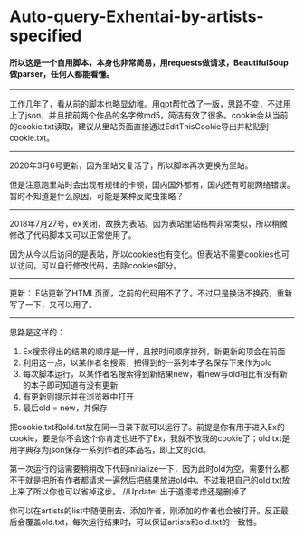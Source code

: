 # Auto-query-Exhentai-by-artists-specified
#### 所以这是一个自用脚本，本身也非常简易，用requests做请求，BeautifulSoup做parser，任何人都能看懂。

---
工作几年了，看从前的脚本也略显幼稚。用gpt帮忙改了一版，思路不变，不过用上了json，并且按前两个作品的名字做md5，简洁有效了很多。cookie会从当前的cookie.txt读取，建议从里站页面直接通过EditThisCookie导出并粘贴到cookie.txt。

---
2020年3月6号更新，因为里站又复活了，所以脚本再次更换为里站。

但是注意跑里站时会出现有规律的卡顿，国内国外都有，国内还有可能网络错误。暂时不知道是什么原因，可能是某种反爬虫策略？

---
2018年7月27号，ex关闭，故换为表站。因为表站里站结构非常类似，所以稍微修改了代码脚本又可以正常使用了。

因为从今以后访问的是表站，所以cookies也有变化。但表站不需要cookies也可以访问，可以自行修改代码，去除cookies部分。

---

更新：
E站更新了HTML页面，之前的代码用不了了。不过只是换汤不换药，重新写了一下，又可以用了。



---
思路是这样的：
1. Ex搜索得出的结果的顺序是一样，且按时间顺序排列，新更新的项会在前面
2. 利用这一点，以某作者名搜索，把得到的一系列本子名保存下来作为old
3. 每次脚本运行，以某作者名搜索得到新结果new，看new与old相比有没有新的本子即可知道有没有更新
4. 有更新则提示并在浏览器中打开
5. 最后old = new，并保存

把cookie.txt和old.txt放在同一目录下就可以运行了。前提是你有用于进入Ex的cookie，要是你不会这个你肯定也进不了Ex，我就不放我的cookie了；old.txt是用字典存为json保存一系列作者的本品名，即上文的old。

第一次运行的话需要稍稍改下代码initialize一下，因为此时old为空，需要什么都不干就是把所有作者都请求一遍然后把结果放进old中。不过我把自己的old.txt放上来了所以你也可以省掉这步。
//Update: 出于道德考虑还是删掉了

你可以在artists的list中随便删去、添加作者，刚添加的作者也会被打开。反正最后会覆盖old.txt，每次运行结束时，可以保证artists和old.txt的一致性。
